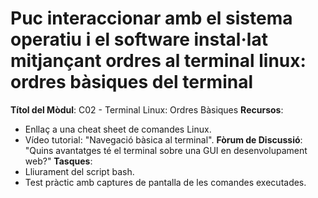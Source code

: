 # Puc interaccionar amb el sistema operatiu i el software instal·lat mitjançant ordres al terminal linux: ordres bàsiques del terminal

**Títol del Mòdul**: C02 - Terminal Linux: Ordres Bàsiques
**Recursos**:
- Enllaç a una cheat sheet de comandes Linux.
- Vídeo tutorial: "Navegació bàsica al terminal".
**Fòrum de Discussió**: "Quins avantatges té el terminal sobre una GUI en desenvolupament web?"
**Tasques**:
- Lliurament del script bash.
- Test pràctic amb captures de pantalla de les comandes executades.
